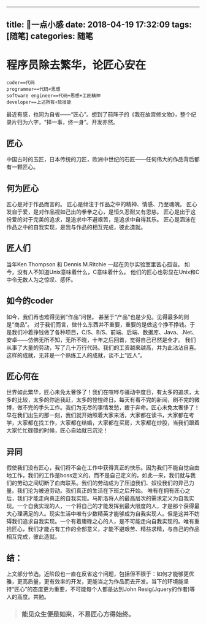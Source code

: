 ---
title: 一点小感
date: 2018-04-19 17:32:09
tags: [随笔]
categories: 随笔
--
# 程序员除去繁华，论匠心安在 

```
coder==代码
programmer==代码+思想
software engineer==代码+思想+工匠精神
developer==上述所有+软技能
```
最近有感，也同为自省——“匠心”。想到了前阵子的《我在故宫修文物》，整个纪录片归为六字，“择一事，终一身”。开发亦然。
## 匠心
中国古时的玉匠，日本传统的刀匠，欧洲中世纪的石匠——任何伟大的作品背后都有一颗匠心。
## 何为匠心
匠心是对于作品而言的。
匠心是倾注于作品之中的精神、情感、乃至魂魄。
匠心发自于爱，是对作品视如己出的拳拳之心，是恒久忍耐又有恩慈。
匠心是出于这份爱的对于完美的追求，是追求中不避艰苦，是追求中自得其乐。
匠心是涵泳在作品之中的自我实现，是我与作品的相互完成，彼此造就。
## 匠人们
当年Ken Thompson 和 Dennis M.Ritchie 一起在贝尔实验室里苦心孤诣。
如今，没有人不知道Unix意味着什么，C意味着什么。
他们的匠心也彰显在Unix和C中令无数人为之惊叹、感怀。
<!--more-->
## 如今的coder
如今，我们再也难得见到“作品”问世。
甚至于“产品”也是少见。见得最多的则是“商品”。
对于我们而言，做什么东西并不重要，重要的是做这个挣不挣钱。于是我们冲着挣钱做了各种项目，C/S、B/S、前端、后端、数据库、Java、.Net、安卓——仿佛无所不知，无所不晓，十年之后回首，觉得自己已然是全才。
我们从事了大量的劳动，写了几十万行代码。我们的工资越来越高，并为此沾沾自喜。
这样的成就，无非是一个熟练工人的成就，谈不上“匠人”。
## 匠心何在
世界如此繁华，匠心未免太奢侈了！我们在喧哗与骚动中度日，有太多的追求，太多的比较，太多的你追我赶，太多的惶惶终日。每天有看不完的新闻，刷不完的微博，做不完的手头工作。我们为无尽的事情发愁，疲于奔命。匠心未免太奢侈了！早在我们出生的那一刻，我们就开始照着大家来活，大家都在读书，大家都在考学，大家都在找工作，大家都在结婚，大家都在买房，大家都在炒股，当我们跟着大家忙忙碌碌的时候，匠心自始就已沉沦！
## 异同
假使我们没有匠心，我们将不会在工作中获得真正的快乐。因为我们不能自觉自由地工作，我们的工作是boss定义的，而不是自己定义的。如此一来，我们就与我们的劳动之间切断了血肉联系。我们的劳动成为了压迫我们、奴役我们的异己力量。我们沦为被迫劳动。我们真正的生活在下班之后开始。
唯有在拥有匠心之后，我们才能走向真正的自我实现。马斯洛将人的最高层次的需求定义为自我实现。一个自我实现的人，一个将自己的才能发挥到最大限度的人，才是那个获得最大心理满足的人。现实生活中唯有少数精英才能够成为自我实现人。但是这并不妨碍我们追求自我实现。一个有着庸碌之心的人，是不可能走向自我实现的。唯有重拾匠心，我们才能占有工作的全部意义，才能不避艰苦、精益求精，与自己的作品相互完成，彼此造就。

## 结：
上文部分节选。近阶段也一直在反省这个问题，包括但不限于：如何才能够更优雅，更高质量，更有效率的开发，更能当之为作品而去开发。当下的环境能坚持“匠心”的态度更为重要，不可能每个人都是达到John Resig(Jquery的作者)等人的高度。共勉。

> ### 能见众生便是如来，不易匠心方得始终。
